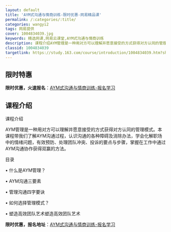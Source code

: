 ```yaml
---
layout: default
title: 'AYM式沟通与情商训练-限时优惠-网易精品课'
permalink: /:categories/:title/
categories: wangyi2
tags: 网易提供
cover: 1004834039.jpg
keywords: 精选网课,网易云课堂,AYM式沟通与情商训练
description: 课程介绍AYM管理是一种用对方可以理解并愿意接受的方式获得对方认同的管理模式。本课程带我们了解AYM沟通过程，认识沟通的
classid: 1004834039
targetlink: https://study.163.com/course/introduction/1004834039.htm?share=1&shareId=1025206652&utm_campaign=share&utm_medium=iphoneShare&utm_source=&utm_u=1025206652
---
```


## 限时特惠

**限时优惠，火速报名**：[AYM式沟通与情商训练-报名学习](https://study.163.com/course/introduction/1004834039.htm?share=1&shareId=1025206652&utm_campaign=share&utm_medium=iphoneShare&utm_source=&utm_u=1025206652)

## 课程介绍

课程介绍

AYM管理是一种用对方可以理解并愿意接受的方式获得对方认同的管理模式。本课程带我们了解AYM沟通过程，认识沟通的各种障碍及消除办法，学会化解职场中的情绪问题，有效预防、处理团队冲突、投诉的要点与步骤，掌握在工作中通过AYM沟通协作获得双赢的方法。





目录

•	什么是AYM管理？

•	AYM沟通三要素

•	管理沟通四字要诀

•	如何选择管理模式？

•	塑造高效团队艺术塑造高效团队艺术

**限时优惠，报名地址**：[AYM式沟通与情商训练-报名学习](https://study.163.com/course/introduction/1004834039.htm?share=1&shareId=1025206652&utm_campaign=share&utm_medium=iphoneShare&utm_source=&utm_u=1025206652)

